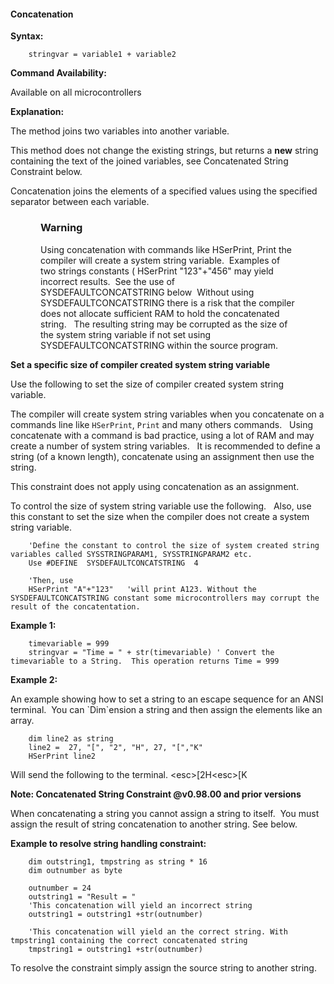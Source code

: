 <div class="section">

<div class="titlepage">

<div>

<div>

#### <span id="concatenation"></span>Concatenation

</div>

</div>

</div>

<span class="strong">**Syntax:**</span>

``` screen
    stringvar = variable1 + variable2
```

<span class="strong">**Command Availability:**</span>

Available on all microcontrollers

<span class="strong">**Explanation:**</span>

The method joins two variables into another variable.

This method does not change the existing strings, but returns a <span
class="strong">**new**</span> string containing the text of the joined
variables, see Concatenated String Constraint below.

Concatenation joins the elements of a specified values using the
specified separator between each variable.

<div class="warning" style="margin-left: 0.5in; margin-right: 0.5in;">

### Warning

Using concatenation with commands like HSerPrint, Print the compiler
will create a system string variable.  Examples of two strings constants
( HSerPrint "123"+"456" may yield incorrect results.  See the use of
SYSDEFAULTCONCATSTRING below  Without using SYSDEFAULTCONCATSTRING there
is a risk that the compiler does not allocate sufficient RAM to hold the
concatenated string.   The resulting string may be corrupted as the size
of the system string variable if not set using SYSDEFAULTCONCATSTRING
within the source program.

</div>

<span class="strong">**Set a specific size of compiler created system
string variable**</span>

Use the following to set the size of compiler created system string
variable.  

The compiler will create system string variables when you concatenate on
a commands line like `HSerPrint`, `Print` and many others commands.  
Using concatenate with a command is bad practice, using a lot of RAM and
may create a number of system string variables.   It is recommended to
define a string (of a known length), concatenate using an assignment
then use the string.  

This constraint does not apply using concatenation as an assignment.  

To control the size of system string variable use the following.   Also,
use this constant to set the size when the compiler does not create a
system string variable.  

``` screen
    'Define the constant to control the size of system created string variables called SYSSTRINGPARAM1, SYSSTRINGPARAM2 etc.
    Use #DEFINE  SYSDEFAULTCONCATSTRING  4

    'Then, use
    HSerPrint "A"+"123"   'will print A123. Without the SYSDEFAULTCONCATSTRING constant some microcontrollers may corrupt the result of the concatentation.
```

  
  
<span class="strong">**Example 1:**</span>

``` screen
    timevariable = 999
    stringvar = "Time = " + str(timevariable) ' Convert the timevariable to a String.  This operation returns Time = 999
```

  
  

<span class="strong">**Example 2:**</span>

An example showing how to set a string to an escape sequence for an ANSI
terminal.  You can \`Dim\`ension a string and then assign the elements
like an array.

  
  

``` screen
    dim line2 as string
    line2 =  27, "[", "2", "H", 27, "[","K"
    HSerPrint line2
```

Will send the following to the terminal. &lt;esc&gt;\[2H&lt;esc&gt;\[K

  
  

<span class="strong">**Note: Concatenated String Constraint @v0.98.00
and prior versions**</span>

When concatenating a string you cannot assign a string to itself.  You
must assign the result of string concatenation to another string. See
below.

<span class="strong">**Example to resolve string handling
constraint:**</span>

``` screen
    dim outstring1, tmpstring as string * 16
    dim outnumber as byte

    outnumber = 24
    outstring1 = "Result = "
    'This concatenation will yield an incorrect string
    outstring1 = outstring1 +str(outnumber)

    'This concatenation will yield an the correct string. With tmpstring1 containing the correct concatenated string
    tmpstring1 = outstring1 +str(outnumber)
```

  
To resolve the constraint simply assign the source string to another
string.

  
  

</div>
